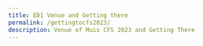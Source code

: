 ```yaml
---
title: ED1 Venue and Getting there
permalink: /gettingtocfs2023/
description: Venue of Muis CFS 2023 and Getting There
---
```

